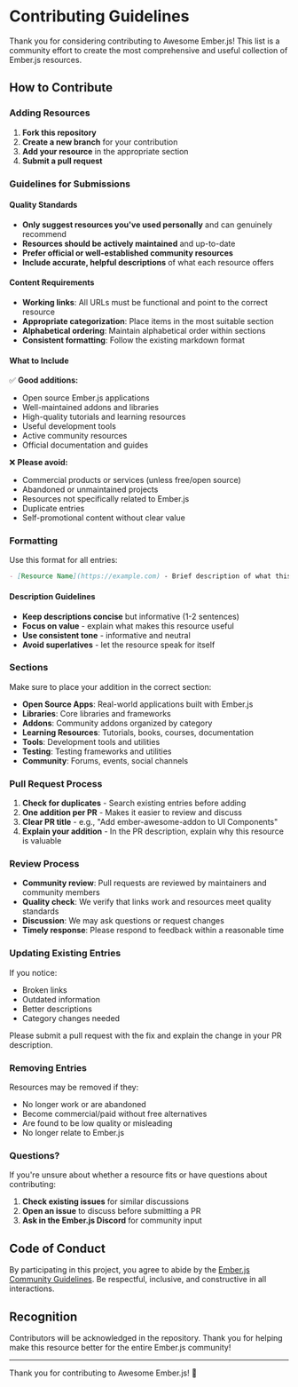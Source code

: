 # Contributing Guidelines

Thank you for considering contributing to Awesome Ember.js! This list is a community effort to create the most comprehensive and useful collection of Ember.js resources.

## How to Contribute

### Adding Resources

1. **Fork this repository**
2. **Create a new branch** for your contribution
3. **Add your resource** in the appropriate section
4. **Submit a pull request**

### Guidelines for Submissions

#### Quality Standards

- **Only suggest resources you've used personally** and can genuinely recommend
- **Resources should be actively maintained** and up-to-date
- **Prefer official or well-established community resources**
- **Include accurate, helpful descriptions** of what each resource offers

#### Content Requirements

- **Working links**: All URLs must be functional and point to the correct resource
- **Appropriate categorization**: Place items in the most suitable section
- **Alphabetical ordering**: Maintain alphabetical order within sections
- **Consistent formatting**: Follow the existing markdown format

#### What to Include

✅ **Good additions:**
- Open source Ember.js applications
- Well-maintained addons and libraries
- High-quality tutorials and learning resources
- Useful development tools
- Active community resources
- Official documentation and guides

❌ **Please avoid:**
- Commercial products or services (unless free/open source)
- Abandoned or unmaintained projects
- Resources not specifically related to Ember.js
- Duplicate entries
- Self-promotional content without clear value

### Formatting

Use this format for all entries:

```markdown
- [Resource Name](https://example.com) - Brief description of what this resource provides.
```

#### Description Guidelines

- **Keep descriptions concise** but informative (1-2 sentences)
- **Focus on value** - explain what makes this resource useful
- **Use consistent tone** - informative and neutral
- **Avoid superlatives** - let the resource speak for itself

### Sections

Make sure to place your addition in the correct section:

- **Open Source Apps**: Real-world applications built with Ember.js
- **Libraries**: Core libraries and frameworks
- **Addons**: Community addons organized by category
- **Learning Resources**: Tutorials, books, courses, documentation
- **Tools**: Development tools and utilities
- **Testing**: Testing frameworks and utilities
- **Community**: Forums, events, social channels

### Pull Request Process

1. **Check for duplicates** - Search existing entries before adding
2. **One addition per PR** - Makes it easier to review and discuss
3. **Clear PR title** - e.g., "Add ember-awesome-addon to UI Components"
4. **Explain your addition** - In the PR description, explain why this resource is valuable

### Review Process

- **Community review**: Pull requests are reviewed by maintainers and community members
- **Quality check**: We verify that links work and resources meet quality standards
- **Discussion**: We may ask questions or request changes
- **Timely response**: Please respond to feedback within a reasonable time

### Updating Existing Entries

If you notice:
- Broken links
- Outdated information
- Better descriptions
- Category changes needed

Please submit a pull request with the fix and explain the change in your PR description.

### Removing Entries

Resources may be removed if they:
- No longer work or are abandoned
- Become commercial/paid without free alternatives
- Are found to be low quality or misleading
- No longer relate to Ember.js

### Questions?

If you're unsure about whether a resource fits or have questions about contributing:

1. **Check existing issues** for similar discussions
2. **Open an issue** to discuss before submitting a PR
3. **Ask in the Ember.js Discord** for community input

## Code of Conduct

By participating in this project, you agree to abide by the [Ember.js Community Guidelines](https://emberjs.com/guidelines/). Be respectful, inclusive, and constructive in all interactions.

## Recognition

Contributors will be acknowledged in the repository. Thank you for helping make this resource better for the entire Ember.js community!

---

Thank you for contributing to Awesome Ember.js! 🧡